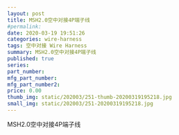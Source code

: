 ```yaml
---
layout: post
title: MSH2.0空中对接4P端子线
#permalink: 
date: 2020-03-19 19:51:26
categories: wire-harness
tags: 空中对接 Wire Harness
summary: MSH2.0空中对接4P端子线
published: true 
series: 
part_number: 
mfg_part_number: 
mfg_part_number2: 
price: 0.00
thumb_img: static/202003/251-thumb-20200319195218.jpg
small_img: static/202003/251-20200319195218.jpg
---
```



MSH2.0空中对接4P端子线